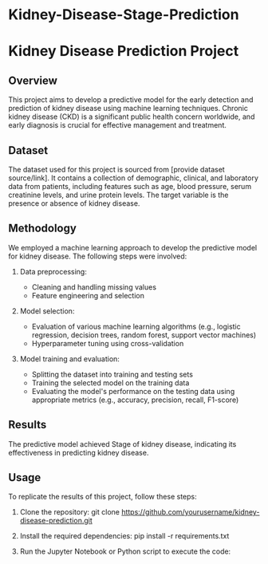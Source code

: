# Kidney-Disease-Stage-Prediction
# Kidney Disease Prediction Project

## Overview

This project aims to develop a predictive model for the early detection and prediction of kidney disease using machine learning techniques. Chronic kidney disease (CKD) is a significant public health concern worldwide, and early diagnosis is crucial for effective management and treatment.

## Dataset

The dataset used for this project is sourced from [provide dataset source/link]. It contains a collection of demographic, clinical, and laboratory data from patients, including features such as age, blood pressure, serum creatinine levels, and urine protein levels. The target variable is the presence or absence of kidney disease.

## Methodology

We employed a machine learning approach to develop the predictive model for kidney disease. The following steps were involved:

1. Data preprocessing:
   - Cleaning and handling missing values
   - Feature engineering and selection

2. Model selection:
   - Evaluation of various machine learning algorithms (e.g., logistic regression, decision trees, random forest, support vector machines)
   - Hyperparameter tuning using cross-validation

3. Model training and evaluation:
   - Splitting the dataset into training and testing sets
   - Training the selected model on the training data
   - Evaluating the model's performance on the testing data using appropriate metrics (e.g., accuracy, precision, recall, F1-score)

## Results

The predictive model achieved Stage of kidney disease, indicating its effectiveness in predicting kidney disease.

## Usage

To replicate the results of this project, follow these steps:

1. Clone the repository:
git clone https://github.com/yourusername/kidney-disease-prediction.git


2. Install the required dependencies:
pip install -r requirements.txt


3. Run the Jupyter Notebook or Python script to execute the code:

